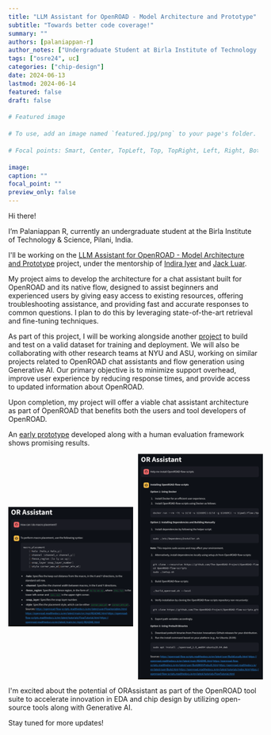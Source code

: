 ```yaml
---
title: "LLM Assistant for OpenROAD - Model Architecture and Prototype"
subtitle: "Towards better code coverage!"
summary: ""
authors: [palaniappan-r]
author_notes: ["Undergraduate Student at Birla Institute of Technology & Science, Pilani"]
tags: ["osre24", uc]
categories: ["chip-design"]
date: 2024-06-13
lastmod: 2024-06-14
featured: false
draft: false

# Featured image

# To use, add an image named `featured.jpg/png` to your page's folder.

# Focal points: Smart, Center, TopLeft, Top, TopRight, Left, Right, BottomLeft, Bottom, BottomRight.

image:
caption: ""
focal_point: ""
preview_only: false
---
```


Hi there! 

I’m Palaniappan R, currently an undergraduate student at the Birla Institute of Technology & Science, Pilani, India.

I'll be working on the [LLM Assistant for OpenROAD - Model Architecture and Prototype](https://summerofcode.withgoogle.com/programs/2024/projects/DSo6kvA5) project, under the mentorship of [Indira Iyer](https://ucsc-ospo.github.io/author/indira-iyer/) and [Jack Luar](https://ucsc-ospo.github.io/author/jack-luar/). 

My project aims to develop the architecture for a chat assistant built for OpenROAD and its native flow, designed to assist beginners and experienced users by giving easy access to existing resources, offering troubleshooting assistance, and providing fast and accurate responses to common questions. I plan to do this by leveraging state-of-the-art retrieval and fine-tuning techniques.

As part of this project, I will be working alongside another [project](https://summerofcode.withgoogle.com/programs/2024/projects/J8uAFNCu) to build and test on a valid dataset for training and deployment. We will also be collaborating with other research teams at NYU and ASU, working on similar projects  related to OpenROAD chat assistants and flow generation using Generative AI. Our primary objective is to minimize support overhead, improve user experience by reducing response times, and provide access to updated information about OpenROAD.

Upon completion, my project will offer a viable chat assistant architecture as part of OpenROAD that benefits both the users and tool developers of OpenROAD.

An [early prototype](https://github.com/The-OpenROAD-Project/ORAssistant) developed along with a human evaluation framework shows promising results.

<div style="display: flex; align-items: center;">
    <img src="img2.png" alt="Example2" title="Example2: Tool Help" style="max-width: 50%; margin-right: 10px; border-bottom: 2px solid black;">
    <img src="img1.png" alt="Example1" title="Example1: Installation Help" style="max-width: 50%; border-bottom: 2px solid black;">
</div>

I'm excited about the potential of ORAssistant as part of the OpenROAD tool suite to accelerate innovation in EDA and chip design by utilizing open-source tools along with Generative AI. 

Stay tuned for more updates!
